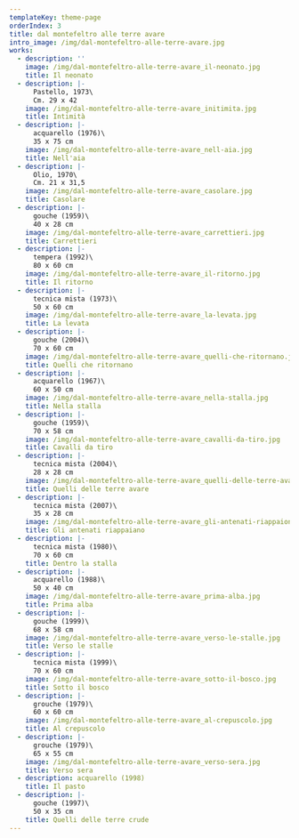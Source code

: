 ```yaml
---
templateKey: theme-page
orderIndex: 3
title: dal montefeltro alle terre avare
intro_image: /img/dal-montefeltro-alle-terre-avare.jpg
works:
  - description: ''
    image: /img/dal-montefeltro-alle-terre-avare_il-neonato.jpg
    title: Il neonato
  - description: |-
      Pastello, 1973\
      Cm. 29 x 42
    image: /img/dal-montefeltro-alle-terre-avare_initimita.jpg
    title: Intimità
  - description: |-
      acquarello (1976)\
      35 x 75 cm
    image: /img/dal-montefeltro-alle-terre-avare_nell-aia.jpg
    title: Nell'aia
  - description: |-
      Olio, 1970\
      Cm. 21 x 31,5
    image: /img/dal-montefeltro-alle-terre-avare_casolare.jpg
    title: Casolare
  - description: |-
      gouche (1959)\
      40 x 28 cm
    image: /img/dal-montefeltro-alle-terre-avare_carrettieri.jpg
    title: Carrettieri
  - description: |-
      tempera (1992)\
      80 x 60 cm
    image: /img/dal-montefeltro-alle-terre-avare_il-ritorno.jpg
    title: Il ritorno
  - description: |-
      tecnica mista (1973)\
      50 x 60 cm
    image: /img/dal-montefeltro-alle-terre-avare_la-levata.jpg
    title: La levata
  - description: |-
      gouche (2004)\
      70 x 60 cm
    image: /img/dal-montefeltro-alle-terre-avare_quelli-che-ritornano.jpg
    title: Quelli che ritornano
  - description: |-
      acquarello (1967)\
      60 x 50 cm
    image: /img/dal-montefeltro-alle-terre-avare_nella-stalla.jpg
    title: Nella stalla
  - description: |-
      gouche (1959)\
      70 x 58 cm
    image: /img/dal-montefeltro-alle-terre-avare_cavalli-da-tiro.jpg
    title: Cavalli da tiro
  - description: |-
      tecnica mista (2004)\
      28 x 28 cm
    image: /img/dal-montefeltro-alle-terre-avare_quelli-delle-terre-avare.jpg
    title: Quelli delle terre avare
  - description: |-
      tecnica mista (2007)\
      35 x 28 cm
    image: /img/dal-montefeltro-alle-terre-avare_gli-antenati-riappaiono.jpg
    title: Gli antenati riappaiano
  - description: |-
      tecnica mista (1980)\
      70 x 60 cm
    title: Dentro la stalla
  - description: |-
      acquarello (1988)\
      50 x 40 cm
    image: /img/dal-montefeltro-alle-terre-avare_prima-alba.jpg
    title: Prima alba
  - description: |-
      gouche (1999)\
      68 x 58 cm
    image: /img/dal-montefeltro-alle-terre-avare_verso-le-stalle.jpg
    title: Verso le stalle
  - description: |-
      tecnica mista (1999)\
      70 x 60 cm
    image: /img/dal-montefeltro-alle-terre-avare_sotto-il-bosco.jpg
    title: Sotto il bosco
  - description: |-
      grouche (1979)\
      60 x 60 cm
    image: /img/dal-montefeltro-alle-terre-avare_al-crepuscolo.jpg
    title: Al crepuscolo
  - description: |-
      grouche (1979)\
      65 x 55 cm
    image: /img/dal-montefeltro-alle-terre-avare_verso-sera.jpg
    title: Verso sera
  - description: acquarello (1998)
    title: Il pasto
  - description: |-
      gouche (1997)\
      50 x 35 cm
    title: Quelli delle terre crude
---
```


